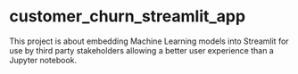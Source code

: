 # customer_churn_streamlit_app
This project is about embedding Machine Learning models into Streamlit for use by third party stakeholders allowing a better user experience than a Jupyter notebook.
